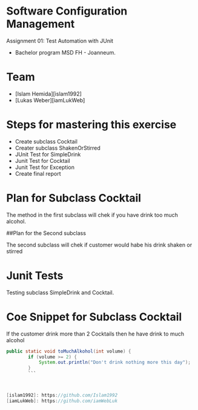 # Software Configuration Management #

Assignment 01: Test Automation with JUnit

- Bachelor program MSD FH - Joanneum.


Team
=====
- [Islam Hemida][islam1992]
- [Lukas Weber][iamLukWeb]


Steps for mastering this exercise 
=====

- Create subclass Cocktail
- Creater subclass ShakenOrStirred
- JUnit Test for SimpleDrink
- Junit Test for Cocktail
- Junit Test for Exception
- Create final report

Plan for Subclass Cocktail
=====

The method in the first subclass will chek if you have drink too much alcohol. 

##Plan for the Second subclass 

The second subclass will chek if customer would habe his drink shaken or stirred

Junit Tests
=====

Testing subclass SimpleDrink and Cocktail. 

Coe Snippet for Subclass Cocktail
=====

If the customer drink more than 2 Cocktails then he have drink to much alcohol

```Java 
public static void toMuchAlkohol(int volume) {
        if (volume >= 2) {
            System.out.println("Don't drink nothing more this day");
        }
        ```



[islam1992]: https://github.com/Islam1992
[iamLukWeb]: https://github.com/iamWebLuk
